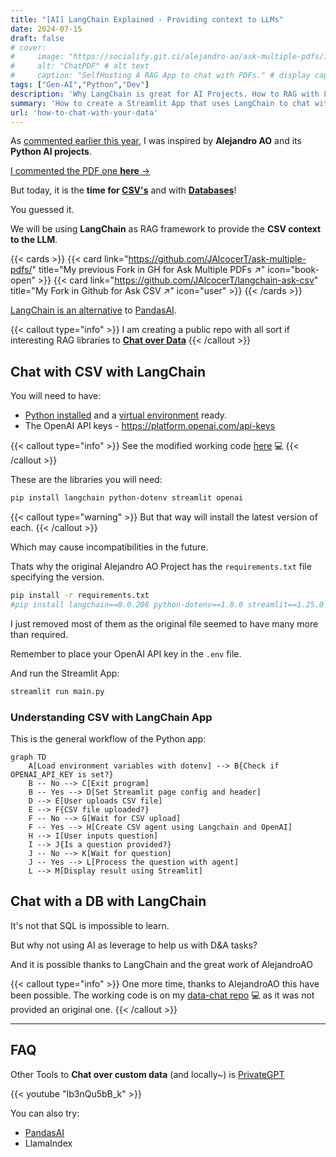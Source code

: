 ```yaml
---
title: "[AI] LangChain Explained - Providing context to LLMs"
date: 2024-07-15
draft: false
# cover:
#     image: "https://socialify.git.ci/alejandro-ao/ask-multiple-pdfs/image?description=1&font=Inter&language=1&name=1&stargazers=1&theme=Auto"
#     alt: "ChatPDF" # alt text
#     caption: "SelfHosting A RAG App to chat with PDFs." # display caption under cover
tags: ["Gen-AI","Python","Dev"]
description: 'Why LangChain is great for AI Projects. How to RAG with LangChain: CSV and DB examples.'
summary: 'How to create a Streamlit App that uses LangChain to chat with your data.'
url: 'how-to-chat-with-your-data'
---
```


As [commented earlier this year](https://jalcocert.github.io/JAlcocerT/how-to-chat-with-pdfs/), I was inspired by **Alejandro AO** and its **Python AI projects**.


[I commented the PDF one **here** →](/JAlcocerT/how-to-chat-with-pdfs)

But today, it is the **time for [CSV's](#chat-with-csv-with-langchain)** and with **[Databases](#chat-with-a-db-with-langchain)**!

You guessed it.

We will be using **LangChain** as RAG framework to provide the **CSV context to the LLM**.

{{< cards >}}
  {{< card link="https://github.com/JAlcocerT/ask-multiple-pdfs/" title="My previous Fork in GH for Ask Multiple PDFs ↗" icon="book-open" >}}
  {{< card link="https://github.com/JAlcocerT/langchain-ask-csv" title="My Fork in Github for Ask CSV ↗" icon="user" >}}
{{< /cards >}}


[LangChain is an alternative](https://jalcocert.github.io/JAlcocerT/how-to-use-pandasAI/#other-foss-ways-to-chat-with-your-data) to [PandasAI](https://jalcocert.github.io/JAlcocerT/how-to-use-pandasAI/).


{{< callout type="info" >}}
I am creating a public repo with all sort if interesting RAG libraries to **[Chat over Data](https://github.com/JAlcocerT/Data-Chat)**
{{< /callout >}}

## Chat with CSV with LangChain

You will need to have:

* [Python installed](https://jalcocert.github.io/JAlcocerT/guide-python/#installing-python-) and a [virtual environment](https://jalcocert.github.io/JAlcocerT/useful-python-stuff/) ready.
* The OpenAI API keys - https://platform.openai.com/api-keys


{{< callout type="info" >}}
See the modified working code [here](https://github.com/JAlcocerT/langchain-ask-csv) 💻
{{< /callout >}}

These are the libraries you will need:

```sh
pip install langchain python-dotenv streamlit openai
```

{{< callout type="warning" >}}
But that way will install the latest version of each.
{{< /callout >}}



Which may cause incompatibilities in the future.

Thats why the original Alejandro AO Project has the `requirements.txt` file specifying the version.

```sh
pip install -r requirements.txt
#pip install langchain==0.0.208 python-dotenv==1.0.0 streamlit==1.25.0 openai==0.27.0 transformers==4.28.1 sentence_transformers==2.2.2 torch==2.0.1 tensorflow==2.12.0
```

I just removed most of them as the original file seemed to have many more than required.

Remember to place your OpenAI API key in the `.env` file.

And run the Streamlit App:

```sh
streamlit run main.py
```

### Understanding CSV with LangChain App

This is the general workflow of the Python app:


```mermaid
graph TD
    A[Load environment variables with dotenv] --> B{Check if OPENAI_API_KEY is set?}
    B -- No --> C[Exit program]
    B -- Yes --> D[Set Streamlit page config and header]
    D --> E[User uploads CSV file]
    E --> F{CSV file uploaded?}
    F -- No --> G[Wait for CSV upload]
    F -- Yes --> H[Create CSV agent using Langchain and OpenAI]
    H --> I[User inputs question]
    I --> J{Is a question provided?}
    J -- No --> K[Wait for question]
    J -- Yes --> L[Process the question with agent]
    L --> M[Display result using Streamlit]
```

## Chat with a DB with LangChain

It's not that SQL is impossible to learn.

But why not using AI as leverage to help us with D&A tasks?

And it is possible thanks to LangChain and the great work of AlejandroAO

{{< callout type="info" >}}
One more time, thanks to AlejandroAO this have been possible. The working code is on my [data-chat repo](https://github.com/JAlcocerT/langchain-ask-csv) 💻 as it was not provided an original one.
{{< /callout >}}

---

## FAQ

Other Tools to **Chat over custom data** (and locally~) is [PrivateGPT](https://fossengineer.com/selfhosting-privateGPT/)

{{< youtube "Ib3nQu5bB_k" >}}

You can also try:

* [PandasAI](https://jalcocert.github.io/JAlcocerT/how-to-use-pandasAI/)
* LlamaIndex